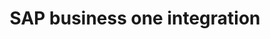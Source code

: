 ---
title: "SAP business one integration"
titleList: "SAP"
seoTitle: "SAP Business One"
seoDescription: "Here’s how SAP Business One works with your applications to streamline your workflow."
summary: "ERP software designed to streamline key processes and provide real-time information to give you greater strategic insights, fast."
lead: "Here’s how SAP Business One works with your applications to streamline your workflow."
type: "source"
source: "sap"
tags: ["erp"]
image: "/uploads/logo-platform-sap.png"
imageAlt: sap logo

titleProduct: "Sync Product & Inventory data"
subtitleProduct: "Sync products and inventory data from SAP Business One to your sales channel"
imageDestopProduct: "/images/a01.png"
imageDestopWidthProduct: "1006"
imageMobileProduct: "/images/a001.png"
buttonTextProduct: "Schedule a demo"
buttonHrefProduct: "/"

titleCustomer: "Sync Customer & Account information"
subtitleCustomer: "Sync your customer account information from SAP Business One to our B2B trade store"
imageDestopCustomer: "/images/a02.png"
imageDestopWidthCustomer: "849"
imageMobileCustomer: "/images/a002.png"
buttonTextCustomer: "Schedule a demo"
buttonHrefCustomer: "/"
 
titleOrders: "Raise orders"
subtitleOrders: "Sync orders from your ecommerce sales channel to connector_name"
imageDestopOrders: "/images/a03.png"
imageDestopWidthOrders: "1007"
imageMobileOrders: "/images/a003.png"
buttonTextOrders: "See how it works"
buttonHrefOrders: "/" 

titleFullfilments: "Raise Fulfillments"
subtitleFullfilments: "Once an order has been raised in your connector_name, fulfill your order with one of fulfillment partners, Parcelninja"
imageDestopFullfilments: "/images/a04.png"
imageDestopWidthFullfilments: "1007"
imageMobileFullfilments: "/images/a004.png"
buttonTextFullfilments: "See how it works"
buttonHrefFullfilments: "/" 

---
